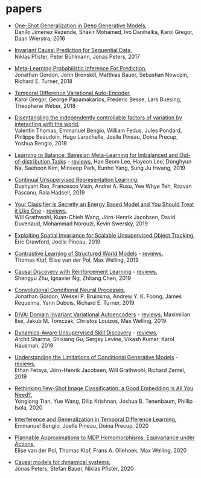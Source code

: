 # papers


* [One-Shot Generalization in Deep Generative Models](https://arxiv.org/abs/1603.05106),  
Danilo Jimenez Rezende, Shakir Mohamed, Ivo Danihelka, Karol Gregor, Daan Wierstra, 2016

* [Invariant Causal Prediction for Sequential Data](https://arxiv.org/abs/1706.08058),  
Niklas Pfister, Peter Bühlmann, Jonas Peters, 2017

* [Meta-Learning Probabilistic Inference For Prediction](https://arxiv.org/abs/1805.09921),  
Jonathan Gordon, John Bronskill, Matthias Bauer, Sebastian Nowozin, Richard E. Turner, 2018

* [Temporal Difference Variational Auto-Encoder](https://arxiv.org/abs/1806.03107),  
Karol Gregor, George Papamakarios, Frederic Besse, Lars Buesing, Theophane Weber, 2018

* [Disentangling the independently controllable factors of variation by interacting with the world](https://arxiv.org/abs/1802.09484),  
Valentin Thomas, Emmanuel Bengio, William Fedus, Jules Pondard, Philippe Beaudoin, Hugo Larochelle, Joelle Pineau, Doina Precup, Yoshua Bengio, 2018

* [Learning to Balance: Bayesian Meta-Learning for Imbalanced and Out-of-distribution Tasks](https://arxiv.org/abs/1905.12917) - [reviews](https://openreview.net/forum?id=rkeZIJBYvr), 
Hae Beom Lee, Hayeon Lee, Donghyun Na, Saehoon Kim, Minseop Park, Eunho Yang, Sung Ju Hwang, 2019

* [Continual Unsupervised Representation Learning](https://arxiv.org/abs/1910.14481),  
Dushyant Rao, Francesco Visin, Andrei A. Rusu, Yee Whye Teh, Razvan Pascanu, Raia Hadsell, 2019

* [Your Classifier is Secretly an Energy Based Model and You Should Treat it Like One](https://arxiv.org/abs/1912.03263) - [reviews](https://openreview.net/forum?id=Hkxzx0NtDB),  
Will Grathwohl, Kuan-Chieh Wang, Jörn-Henrik Jacobsen, David Duvenaud, Mohammad Norouzi, Kevin Swersky, 2019

* [Exploiting Spatial Invariance for Scalable Unsupervised Object Tracking](https://arxiv.org/abs/1911.09033),  
Eric Crawford, Joelle Pineau, 2019

* [Contrastive Learning of Structured World Models](https://arxiv.org/abs/1911.12247) - [reviews](https://openreview.net/forum?id=H1gax6VtDB),  
Thomas Kipf, Elise van der Pol, Max Welling, 2019

* [Causal Discovery with Reinforcement Learning](https://arxiv.org/abs/1906.04477) - [reviews](https://openreview.net/forum?id=S1g2skStPB),  
Shengyu Zhu, Ignavier Ng, Zhitang Chen, 2019

* [Convolutional Conditional Neural Processes](https://arxiv.org/abs/1910.13556),  
Jonathan Gordon, Wessel P. Bruinsma, Andrew Y. K. Foong, James Requeima, Yann Dubois, Richard E. Turner, 2019

* [DIVA: Domain Invariant Variational Autoencoders](https://arxiv.org/abs/1905.10427) - [reviews](https://openreview.net/forum?id=SkgkEL8FdV),
Maximilian Ilse, Jakub M. Tomczak, Christos Louizos, Max Welling, 2019

* [Dynamics-Aware Unsupervised Skill Discovery](https://arxiv.org/abs/1907.01657) - [reviews](https://openreview.net/forum?id=HJgLZR4KvH),  
Archit Sharma, Shixiang Gu, Sergey Levine, Vikash Kumar, Karol Hausman, 2019

* [Understanding the Limitations of Conditional Generative Models](https://arxiv.org/abs/1906.01171) - [reviews](https://openreview.net/forum?id=r1lPleBFvH),  
Ethan Fetaya, Jörn-Henrik Jacobsen, Will Grathwohl, Richard Zemel, 2019

* [Rethinking Few-Shot Image Classification: a Good Embedding Is All You Need?](https://arxiv.org/abs/2003.11539v1),  
Yonglong Tian, Yue Wang, Dilip Krishnan, Joshua B. Tenenbaum, Phillip Isola, 2020

* [Interference and Generalization in Temporal Difference Learning](https://arxiv.org/abs/2003.06350),  
Emmanuel Bengio, Joelle Pineau, Doina Precup, 2020

* [Plannable Approximations to MDP Homomorphisms:
Equivariance under Actions](https://arxiv.org/abs/2002.11963),  
Elise van der Pol, Thomas Kipf, Frans A. Oliehoek, Max Welling, 2020

* [Causal models for dynamical systems](https://arxiv.org/abs/2001.06208),  
Jonas Peters, Stefan Bauer, Niklas Pfister, 2020



